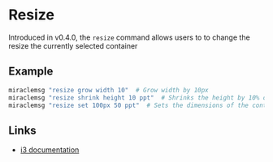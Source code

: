 # Resize

Introduced in v0.4.0, the `resize` command allows users to to change the resize
the currently selected container

## Example
```sh
miraclemsg "resize grow width 10"  # Grow width by 10px
miraclemsg "resize shrink height 10 ppt"  # Shrinks the height by 10% of the screen
miraclemsg "resize set 100px 50 ppt"  # Sets the dimensions of the container to 100px width and 50% of the screen
```

## Links
- [i3 documentation](https://i3wm.org/docs/userguide.html#resizingconfig)
